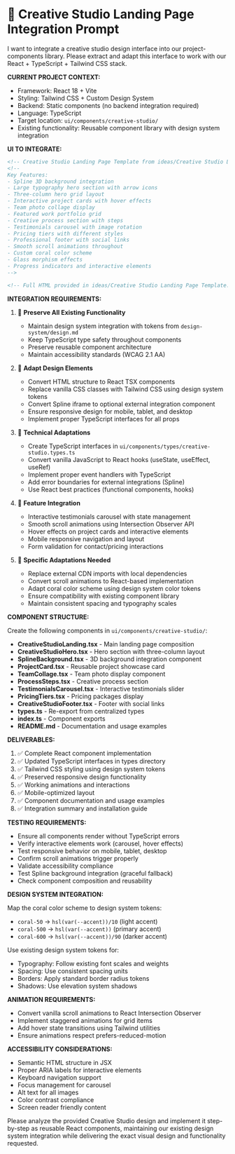 # 🎯 **Creative Studio Landing Page Integration Prompt**

I want to integrate a creative studio design interface into our project-components library. Please extract and adapt this interface to work with our React + TypeScript + Tailwind CSS stack.

**CURRENT PROJECT CONTEXT:**
- Framework: React 18 + Vite
- Styling: Tailwind CSS + Custom Design System  
- Backend: Static components (no backend integration required)
- Language: TypeScript
- Target location: `ui/components/creative-studio/`
- Existing functionality: Reusable component library with design system integration

**UI TO INTEGRATE:**

```html
<!-- Creative Studio Landing Page Template from ideas/Creative Studio Landing Page Template.html -->
<!-- 
Key Features:
- Spline 3D background integration
- Large typography hero section with arrow icons  
- Three-column hero grid layout
- Interactive project cards with hover effects
- Team photo collage display
- Featured work portfolio grid
- Creative process section with steps
- Testimonials carousel with image rotation
- Pricing tiers with different styles
- Professional footer with social links
- Smooth scroll animations throughout
- Custom coral color scheme
- Glass morphism effects
- Progress indicators and interactive elements
-->

<!-- Full HTML provided in ideas/Creative Studio Landing Page Template.html -->
```

**INTEGRATION REQUIREMENTS:**

1. 🔄 **Preserve All Existing Functionality**
   - Maintain design system integration with tokens from `design-system/design.md`
   - Keep TypeScript type safety throughout components
   - Preserve reusable component architecture
   - Maintain accessibility standards (WCAG 2.1 AA)

2. 🎨 **Adapt Design Elements**
   - Convert HTML structure to React TSX components
   - Replace vanilla CSS classes with Tailwind CSS using design system tokens
   - Convert Spline iframe to optional external integration component
   - Ensure responsive design for mobile, tablet, and desktop
   - Implement proper TypeScript interfaces for all props

3. 🔧 **Technical Adaptations**
   - Create TypeScript interfaces in `ui/components/types/creative-studio.types.ts`
   - Convert vanilla JavaScript to React hooks (useState, useEffect, useRef)
   - Implement proper event handlers with TypeScript
   - Add error boundaries for external integrations (Spline)
   - Use React best practices (functional components, hooks)

4. 📱 **Feature Integration**
   - Interactive testimonials carousel with state management
   - Smooth scroll animations using Intersection Observer API
   - Hover effects on project cards and interactive elements  
   - Mobile responsive navigation and layout
   - Form validation for contact/pricing interactions

5. 🎯 **Specific Adaptations Needed**
   - Replace external CDN imports with local dependencies
   - Convert scroll animations to React-based implementation
   - Adapt coral color scheme using design system color tokens
   - Ensure compatibility with existing component library
   - Maintain consistent spacing and typography scales

**COMPONENT STRUCTURE:**

Create the following components in `ui/components/creative-studio/`:

- **CreativeStudioLanding.tsx** - Main landing page composition
- **CreativeStudioHero.tsx** - Hero section with three-column layout
- **SplineBackground.tsx** - 3D background integration component
- **ProjectCard.tsx** - Reusable project showcase card
- **TeamCollage.tsx** - Team photo display component
- **ProcessSteps.tsx** - Creative process section
- **TestimonialsCarousel.tsx** - Interactive testimonials slider
- **PricingTiers.tsx** - Pricing packages display
- **CreativeStudioFooter.tsx** - Footer with social links
- **types.ts** - Re-export from centralized types
- **index.ts** - Component exports
- **README.md** - Documentation and usage examples

**DELIVERABLES:**

1. ✅ Complete React component implementation
2. ✅ Updated TypeScript interfaces in types directory
3. ✅ Tailwind CSS styling using design system tokens
4. ✅ Preserved responsive design functionality
5. ✅ Working animations and interactions
6. ✅ Mobile-optimized layout
7. ✅ Component documentation and usage examples
8. ✅ Integration summary and installation guide

**TESTING REQUIREMENTS:**
- Ensure all components render without TypeScript errors
- Verify interactive elements work (carousel, hover effects)
- Test responsive behavior on mobile, tablet, desktop
- Confirm scroll animations trigger properly
- Validate accessibility compliance
- Test Spline background integration (graceful fallback)
- Check component composition and reusability

**DESIGN SYSTEM INTEGRATION:**

Map the coral color scheme to design system tokens:
- `coral-50` → `hsl(var(--accent))/10` (light accent)
- `coral-500` → `hsl(var(--accent))` (primary accent)
- `coral-600` → `hsl(var(--accent))/90` (darker accent)

Use existing design system tokens for:
- Typography: Follow existing font scales and weights
- Spacing: Use consistent spacing units
- Borders: Apply standard border radius tokens
- Shadows: Use elevation system shadows

**ANIMATION REQUIREMENTS:**
- Convert vanilla scroll animations to React Intersection Observer
- Implement staggered animations for grid items
- Add hover state transitions using Tailwind utilities
- Ensure animations respect prefers-reduced-motion

**ACCESSIBILITY CONSIDERATIONS:**
- Semantic HTML structure in JSX
- Proper ARIA labels for interactive elements
- Keyboard navigation support
- Focus management for carousel
- Alt text for all images
- Color contrast compliance
- Screen reader friendly content

Please analyze the provided Creative Studio design and implement it step-by-step as reusable React components, maintaining our existing design system integration while delivering the exact visual design and functionality requested.